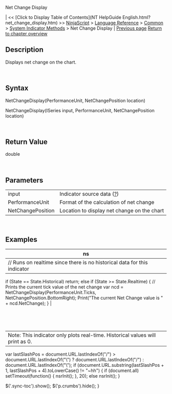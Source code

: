 ﻿










 


Net Change Display







| &lt;&lt; [Click to Display Table of Contents](NT HelpGuide English.html?net_change_display.htm) &gt;&gt;
 [NinjaScript](ninjascript.htm) &gt; [Language Reference](language_reference_wip.htm) &gt; [Common](common.htm) &gt; [System Indicator Methods](indicators.htm) &gt;
Net Change Display | [Previous page](moving_average_ribbon.htm)
[Return to chapter overview](indicators.htm)










Description
-----------


Displays net change on the chart.


 


Syntax
------


NetChangeDisplay(PerformanceUnit, NetChangePosition location)


NetChangeDisplay(ISeries<double> input, PerformanceUnit, NetChangePosition location)


 


Return Value
------------


double


 


Parameters
----------




|  |  |
| --- | --- |
| input | Indicator source data ([?](valid_input_data_for_indicator.htm)) |
| PerformanceUnit | Format of the calculation of net change |
| NetChangePosition | Location to display net change on the chart |



 



Examples
--------




| ns |
| --- |
| // Runs on realtime since there is no historical data for this indicator
if (State == State.Historical) 
return; 
else if (State &gt;= State.Realtime)
{
// Prints the current tick value of the net change
var ncd = NetChangeDisplay(PerformanceUnit.Ticks, NetChangePosition.BottomRight);
Print("The current Net Change value is " + ncd.NetChange);
} |



 


 




|  |
| --- |
| Note: This indicator only plots real-time. Historical values will print as 0. |







 
 var lastSlashPos = document.URL.lastIndexOf("/") &gt; document.URL.lastIndexOf("\\") ? document.URL.lastIndexOf("/") : document.URL.lastIndexOf("\\");
 if (document.URL.substring(lastSlashPos + 1, lastSlashPos + 4).toLowerCase() != "~hh") {
 if (document.all) setTimeout(function() {
 nsrInit();
 }, 20);
 else nsrInit();
 }
 
 
 $('.sync-toc').show();
 $('p.crumbs').hide();
 }
 
 
 



</double>